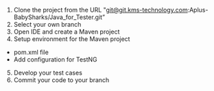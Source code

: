 1. Clone the project from the URL "git@git.kms-technology.com:Aplus-BabySharks/Java_for_Tester.git”
2. Select your own branch
3. Open IDE and create a Maven project
4. Setup environment for the Maven project
  + pom.xml file
  + Add configuration for TestNG
5. Develop your test cases
6. Commit your code to your branch